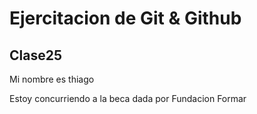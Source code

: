 # Ejercitacion de Git & Github
## Clase25

Mi nombre es thiago

Estoy concurriendo a la beca dada por Fundacion Formar
